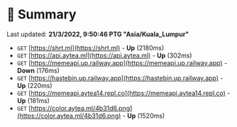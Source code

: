 # 📖 Summary
Last updated: **21/3/2022, 9:50:46 PTG "Asia/Kuala_Lumpur"**

- `GET` [https://shrt.ml](https://shrt.ml) - **Up** (2180ms)
- `GET` [https://api.aytea.ml](https://api.aytea.ml) - **Up** (302ms)
- `GET` [https://memeapi.up.railway.app](https://memeapi.up.railway.app) - **Down** (176ms)
- `GET` [https://hastebin.up.railway.app](https://hastebin.up.railway.app) - **Up** (220ms)
- `GET` [https://memeapi.aytea14.repl.co](https://memeapi.aytea14.repl.co) - **Up** (181ms)
- `GET` [https://color.aytea.ml/4b31d6.png](https://color.aytea.ml/4b31d6.png) - **Up** (1520ms)
